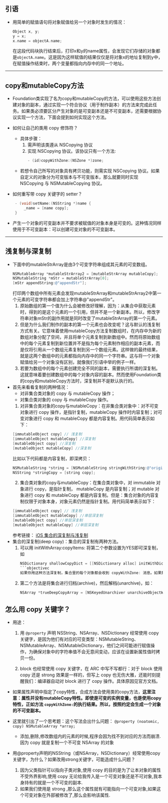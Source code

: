 ## 引语
- 用简单的赋值语句将对象赋值给另一个对象时发生的情况：
    ```objective-c
    Object x, y;
    y = x;
    x.name = objectA.name;
    ```
    在这段代码块执行结束后，打印x和y的name属性，会发现它们存储的对象都是```objectA.name```。这是因为这样赋值的结果仅仅是将对象x的地址复制到y中，在赋值操作结束时，两个变量都指向内存中的同一个地址。
***
## copy和mutableCopy方法
- Foundation类实现了名为copy和mutableCopy的方法，可以使用这些方法创建对象的副本，通过实现一个符合<NSCopying>协议（用于制作副本）的方法来完成此任务。如果类必须要区分产生对象的是可变副本还是不可变副本，还需要根据<NSMutableCopying>协议实现一个方法，下面会提到如何实现这个方法。
- 如何让自己的类用 copy 修饰符？
    - 具体步骤：
        1. 需声明该类遵从 NSCopying 协议
        2. 实现 NSCopying 协议。该协议只有一个方法:
            ```objectivec
            - (id)copyWithZone:(NSZone *)zone;
            ```
    - 若想令自己所写的对象具有拷贝功能，则需实现 NSCopying 协议。如果自定义的对象分为可变版本与不可变版本，那么就要同时实现 NSCopying 与 NSMutableCopying 协议。
- 如何重写带 copy 关键字的 setter？
   ```objective-c
    - (void)setName:(NSString *)name {
        _name = [name copy];
    }
   ```

- 产生一个对象的可变副本并不要求被赋值的对象本身是可变的。这种情况同样使用于不可变副本：可以创建可变对象的不可变副本。
***
## 浅复制与深复制
- 下面中的mutableStrArray是由3个可变字符串组成其元素的可变数组。
    ```objectivec
    NSMutableArray *mutableStrArray2 = [mutableStrArray mutableCopy];
    NSMutableString *mStr = mutableStrArray[0];
    [mStr appendString:@"appendStr"];
    ```
    打印两个数组中所有元素会发现mutableStrArray和mutableStrArray2中第一个元素的可变字符串都会加上字符串@"appendStr"。
    1. 原始数组的第一个值为什么会被修改好理解，因为：从集合中获取元素时，得到的是这个元素的一个引用，但并不是一个新副本。所以，修改字符串对象mStr的副作用就是同时改变了mutableStrArray的第一个元素。
    2. 但是为什么我们制作的副本的第一个元素也会改变呢？这与默认的浅复制方式有关。它意味着使用mutableCopy方法复制数组时，在内存中为新的数组对象分配了空间，并且将单个元素复制到新数组中。然而将原始数组中的每个元素复制到新位置并不是指为每个元素制作相应的副本元素，而是仅将引用从一个数组元素复制到另一个数组元素。这样做的最终结果，就是这两个数组中的元素都指向内存中的同一个字符串。这与将一个对象赋值给另一个对象没有区别，就像我们引语中举的例子一样。
    3. 若要为数组中的每个元素创建完全不同的副本，需要执行所谓的深复制。这就意味着要创建数组中的每个对象内容的副本。然而使用Foundation类的copy和mutableCopy方法时，深复制并不是默认执行的。
- 首先来看看复制的两种情况：
    - 对非集合类对象的 copy 与 mutableCopy 操作；
    - 对集合类对象的 copy 与 mutableCopy 操作。
    1. 对非集合类对象的copy与mutableCopy：在非集合类对象中：对不可变对象进行 copy 操作，是指针复制，mutableCopy 操作时内容复制；对可变对象进行 copy 和 mutableCopy 都是内容复制。用代码简单表示如下：
    ```objective-c
    [immutableObject copy] // 浅复制
    [immutableObject mutableCopy] //深复制
    [mutableObject copy] //深复制
    [mutableObject mutableCopy] //深复制
    ```
    比如以下代码都是内容复制，即深拷贝：
    ```objective-c
    NSMutableString *string = [NSMutableString stringWithString:@"origin"];//copy
    NSString *stringCopy = [string copy];
    ```
    2. 集合类对象的copy与mutableCopy：在集合类对象中，对 immutable 对象进行 copy，是指针复制， mutableCopy 是内容复制；对 mutable 对象进行 copy 和 mutableCopy 都是内容复制。但是：集合对象的内容复制仅限于对象本身，对象元素仍然是指针复制。用代码简单表示如下：
    ```objective-c
    [immutableObject copy] // 浅复制
    [immutableObject mutableCopy] //单层深复制
    [mutableObject copy] //单层深复制
    [mutableObject mutableCopy] //单层深复制
    ```
    参考链接： [iOS 集合的深复制与浅复制](https://www.zybuluo.com/MicroCai/note/50592)
- 集合的深复制(deep copy)：集合的深复制有两种方法。
  1. 可以用 initWithArray:copyItems: 将第二个参数设置为YES即可深复制，如
        ```objective-c
        NSDictionary shallowCopyDict = [[NSDictionary alloc] initWithDictionary:someDictionary copyItems:YES];
        ​```objectivec
     如果你用这种方法深复制，集合里的每个对象都会收到 copyWithZone: 消息。如果集合里的对象遵循 NSCopying 协议，那么对象就会被深复制到新的集合。如果对象没有遵循 NSCopying 协议，而尝试用这种方法进行深复制，会在运行时出错。copyWithZone: 这种拷贝方式只能够提供一层内存拷贝(one-level-deep copy)，而非真正的深复制。
     ```
    2. 第二个方法是将集合进行归档(archive)，然后解档(unarchive)，如：
        ```objective-c
        NSArray *trueDeepCopyArray = [NSKeyedUnarchiver unarchiveObjectWithData:[NSKeyedArchiver archivedDataWithRootObject:oldArray]];
        ```
##  怎么用 copy 关键字？
- 用途：
    1. 用 `@property` 声明 NSString、NSArray、NSDictionary 经常使用 copy 关键字，是因为他们有对应的可变类型：NSMutableString、NSMutableArray、NSMutableDictionary，他们之间可能进行赋值操作，为确保对象中的字符串值不会无意间变动，应该在设置新属性值时拷贝一份。
    
    2. block 也经常使用 copy 关键字，在 ARC 中写不写都行：对于 block 使用 copy 还是 strong 效果是一样的，但写上 copy 也无伤大雅，还能时刻提醒我们：编译器自动对 block 进行了 copy 操作。具体原因见官方文档。
- 如果属性声明中指定了copy特性，合成方法会使用类的copy方法，**这里注意：属性并没有mutableCopy特性。即使是可变的实例变量，也是使用copy特性，正如方法 ```copyWithZone:```的执行结果。所以，按照约定会生成一个对象的不可变副本。**
- 这里就引出了一个思考题：这个写法会出什么问题： ```@property (noatomic, copy) NSMutableArray *array;```
  
    - 添加,删除,修改数组内的元素的时候,程序会因为找不到对应的方法而崩溃.因为 copy 就是复制一个不可变 NSArray 的对象
- 用@property声明的NSString（或NSArray，NSDictionary）经常使用copy关键字，为什么？如果改用strong关键字，可能造成什么问题？
    1. 因为父类指针可以指向子类对象,使用 copy 的目的是为了让本对象的属性不受外界影响,使用 copy 无论给我传入是一个可变对象还是不可对象,我本身持有的就是一个不可变的副本.
    2. 如果我们使用是 strong ,那么这个属性就有可能指向一个可变对象,如果这个可变对象在外部被修改了,那么会影响该属性.